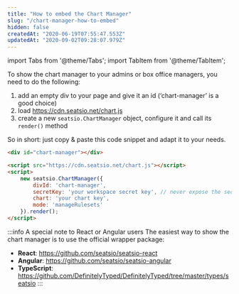 ```yaml
---
title: "How to embed the Chart Manager"
slug: "/chart-manager-how-to-embed"
hidden: false
createdAt: "2020-06-19T07:55:47.553Z"
updatedAt: "2020-09-02T09:28:07.979Z"
---
```


import Tabs from '@theme/Tabs';
import TabItem from '@theme/TabItem';

To show the chart manager to your admins or box office managers, you need to do the following:

1. add an empty div to your page and give it an id (‘chart-manager’ is a good choice)
2. load https://cdn.seatsio.net/chart.js
3. create a new `seatsio.ChartManager` object, configure it and call its `render()` method

So in short: just copy & paste this code snippet and adapt it to your needs.
```html
<div id="chart-manager"></div>

<script src="https://cdn.seatsio.net/chart.js"></script>
<script>
    new seatsio.ChartManager({
        divId: 'chart-manager',
        secretKey: 'your workspace secret key', // never expose the secret key on a public web page!
        chart: 'your chart key',
        mode: 'manageRulesets'
    }).render();
</script>
```

:::info A special note to React or Angular users
The easiest way to show the chart manager is to use the official wrapper package: 

* **React**: https://github.com/seatsio/seatsio-react
* **Angular**: https://github.com/seatsio/seatsio-angular
* **TypeScript**: https://github.com/DefinitelyTyped/DefinitelyTyped/tree/master/types/seatsio
:::
